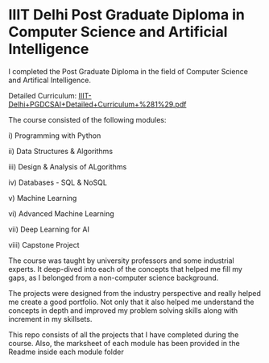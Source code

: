 # IIIT Delhi Post Graduate Diploma in Computer Science and Artificial Intelligence

I completed the Post Graduate Diploma in the field of Computer Science and Artifical Intelligence. 

Detailed Curriculum: [IIIT-Delhi+PGDCSAI+Detailed+Curriculum+%281%29.pdf](https://github.com/debadridtt/IIIT-Delhi-PostGradDiploma-CS-AI/files/10758808/IIIT-Delhi%2BPGDCSAI%2BDetailed%2BCurriculum%2B.281.29.pdf)

The course consisted of the following modules:

i) Programming with Python

ii) Data Structures & Algorithms

iii) Design & Analysis of ALgorithms

iv) Databases - SQL & NoSQL

v) Machine Learning

vi) Advanced Machine Learning

vii) Deep Learning for AI

viii) Capstone Project

The course was taught by university professors and some industrial experts. It deep-dived into each of the concepts that helped me fill my gaps, as I belonged from a non-computer science background.

The projects were designed from the industry perspective and really helped me create a good portfolio. Not only that it also helped me understand the concepts in depth and improved my problem solving skills along with increment in my skillsets.

This repo consists of all the projects that I have completed during the course. Also, the marksheet of each module has been provided in the Readme inside each module folder

